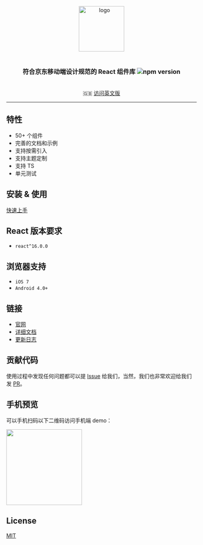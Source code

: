 <p align="center">
    <img alt="logo" src="https://yep-react.jd.com/logo.de07a481.png" width="120" style="margin-bottom: 10px;">
</p>
<h3 align="center" style="margin: 30px 0 35px;">符合京东移动端设计规范的 React 组件库 <img src="https://img.shields.io/npm/v/@jdcfe/yep-react.svg?style=flat-square" alt="npm version" /></h3>

<p align="center">
  🇬🇧 <a href="./README.md">访问英文版</a>
</p>

---

## 特性

- 50+ 个组件
- 完善的文档和示例
- 支持按需引入
- 支持主题定制
- 支持 TS
- 单元测试

## 安装 & 使用

[快速上手](https://yep-react.jd.com/#/doc/get-started)

## React 版本要求

- `react^16.0.0`

## 浏览器支持

- `iOS 7`
- `Android 4.0+`

## 链接

- [官网](https://yep-react.jd.com/)
- [详细文档](https://yep-react.jd.com/#/doc/get-started)
- [更新日志](https://yep-react.jd.com/#/doc/CHANGELOG)

## 贡献代码

使用过程中发现任何问题都可以提 [Issue](https://github.com/jdf2e/yep-react/issues) 给我们，当然，我们也非常欢迎给我们发 [PR](https://github.com/jdf2e/yep-react/pulls)。

## 手机预览

可以手机扫码以下二维码访问手机端 demo：

<img src="https://img14.360buyimg.com/imagetools/jfs/t28423/177/1558757309/5251/e5003733/5ce3d317N0f3bb003.png" width="200" height="200" >

## License

[MIT](https://github.com/jdf2e/yep-react/blob/master/LICENSE)
